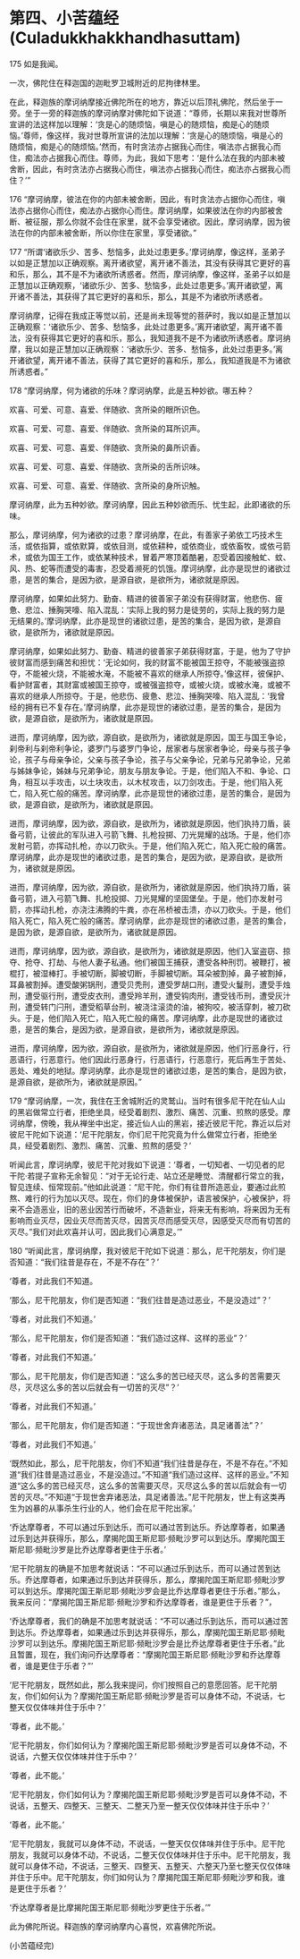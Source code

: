 # 第四、小苦蕴经(Culadukkhakkhandhasuttam)

175 如是我闻。

一次，佛陀住在释迦国的迦毗罗卫城附近的尼拘律林里。

在此，释迦族的摩诃纳摩接近佛陀所在的地方，靠近以后顶礼佛陀，然后坐于一旁。坐于一旁的释迦族的摩诃纳摩对佛陀如下说道：“尊师，长期以来我对世尊所宣讲的法这样加以理解：‘贪是心的随烦恼，嗔是心的随烦恼，痴是心的随烦恼。’尊师，像这样，我对世尊所宣讲的法加以理解：‘贪是心的随烦恼，嗔是心的随烦恼，痴是心的随烦恼。’然而，有时贪法亦占据我心而住，嗔法亦占据我心而住，痴法亦占据我心而住。尊师，为此，我如下思考：‘是什么法在我的内部未被舍断，因此，有时贪法亦占据我心而住，嗔法亦占据我心而住，痴法亦占据我心而住？’”

176 “摩诃纳摩，彼法在你的内部未被舍断，因此，有时贪法亦占据你心而住，嗔法亦占据你心而住，痴法亦占据你心而住。摩诃纳摩，如果彼法在你的内部被舍断、被征服，那么你就不会住在家里，就不会享受诸欲。因此，摩诃纳摩，因为彼法在你的内部未被舍断，所以你住在家里，享受诸欲。”

177 “所谓‘诸欲乐少、苦多、愁恼多，此处过患更多。’摩诃纳摩，像这样，圣弟子以如是正慧加以正确观察。离开诸欲望，离开诸不善法，其没有获得其它更好的喜和乐，那么，其不是不为诸欲所诱惑者。然而，摩诃纳摩，像这样，圣弟子以如是正慧加以正确观察，‘诸欲乐少、苦多、愁恼多，此处过患更多。’离开诸欲望，离开诸不善法，其获得了其它更好的喜和乐，那么，其是不为诸欲所诱惑者。

摩诃纳摩，记得在我成正等觉以前，还是尚未现等觉的菩萨时，我以如是正慧加以正确观察：‘诸欲乐少、苦多、愁恼多，此处过患更多。’离开诸欲望，离开诸不善法，没有获得其它更好的喜和乐，那么，我知道我不是不为诸欲所诱惑者。摩诃纳摩，我以如是正慧加以正确观察：‘诸欲乐少、苦多、愁恼多，此处过患更多。’离开诸欲望，离开诸不善法，获得了其它更好的喜和乐，那么，我知道我是不为诸欲所诱惑者。”

178 “摩诃纳摩，何为诸欲的乐味？摩诃纳摩，此是五种妙欲。哪五种？

欢喜、可爱、可意、喜爱、伴随欲、贪所染的眼所识色。

欢喜、可爱、可意、喜爱、伴随欲、贪所染的耳所识声。

欢喜、可爱、可意、喜爱、伴随欲、贪所染的鼻所识香。

欢喜、可爱、可意、喜爱、伴随欲、贪所染的舌所识味。

欢喜、可爱、可意、喜爱、伴随欲、贪所染的身所识触。

摩诃纳摩，此为五种妙欲。摩诃纳摩，因此五种妙欲而乐、忧生起，此即诸欲的乐味。

那么，摩诃纳摩，何为诸欲的过患？摩诃纳摩，在此，有善家子弟依工巧技术生活，或依指算，或依默算，或依目测，或依耕种，或依商业，或依畜牧，或依弓箭术，或依为国王工作，或依某种技术，冒着严寒顶着酷暑，忍受着因接触虻、蚊、风、热、蛇等而遭受的毒害，忍受着濒死的饥饿。摩诃纳摩，此亦是现世的诸欲过患，是苦的集合，是因为欲，是源自欲，是欲所为，诸欲就是原因。

摩诃纳摩，如果如此努力、勤奋、精进的彼善家子弟没有获得财富，他悲伤、疲惫、悲泣、捶胸哭嚎、陷入混乱：‘实际上我的努力是徒劳的，实际上我的努力是无结果的。’摩诃纳摩，此亦是现世的诸欲过患，是苦的集合，是因为欲，是源自欲，是欲所为，诸欲就是原因。

摩诃纳摩，如果如此努力、勤奋、精进的彼善家子弟获得财富，于是，他为了守护彼财富而感到痛苦和担忧：‘无论如何，我的财富不能被国王掠夺，不能被强盗掠夺，不能被火烧，不能被水淹，不能被不喜欢的继承人所掠夺。’像这样，彼保护、看护财富者，其财富或被国王掠夺，或被强盗掠夺，或被火烧，或被水淹，或被不喜欢的继承人所掠夺。于是，他悲伤、疲惫、悲泣、捶胸哭嚎、陷入混乱：‘我曾经的拥有已不复存在。’摩诃纳摩，此亦是现世的诸欲过患，是苦的集合，是因为欲，是源自欲，是欲所为，诸欲就是原因。

进而，摩诃纳摩，因为欲，源自欲，是欲所为，诸欲就是原因，国王与国王争论，刹帝利与刹帝利争论，婆罗门与婆罗门争论，居家者与居家者争论，母亲与孩子争论，孩子与母亲争论，父亲与孩子争论，孩子与父亲争论，兄弟与兄弟争论，兄弟与姊妹争论，姊妹与兄弟争论，朋友与朋友争论。于是，他们陷入不和、争论、口角，相互以手攻击，以土块攻击，以木杖攻击，以刀剑攻击。于是，他们陷入死亡，陷入死亡般的痛苦。摩诃纳摩，此亦是现世的诸欲过患，是苦的集合，是因为欲，是源自欲，是欲所为，诸欲就是原因。

进而，摩诃纳摩，因为欲，源自欲，是欲所为，诸欲就是原因，他们执持刀盾，装备弓箭，让彼此的军队进入弓箭飞舞、扎枪投掷、刀光晃耀的战场。于是，他们亦发射弓箭，亦挥动扎枪，亦以刀砍头。于是，他们陷入死亡，陷入死亡般的痛苦。摩诃纳摩，此亦是现世的诸欲过患，是苦的集合，是因为欲，是源自欲，是欲所为，诸欲就是原因。

进而，摩诃纳摩，因为欲，源自欲，是欲所为，诸欲就是原因，他们执持刀盾，装备弓箭，进入弓箭飞舞、扎枪投掷、刀光晃耀的坚固堡垒。于是，他们亦发射弓箭，亦挥动扎枪，亦浇注沸腾的牛粪，亦在吊桥被击溃，亦以刀砍头。于是，他们陷入死亡，陷入死亡般的痛苦。摩诃纳摩，此亦是现世的诸欲过患，是苦的集合，是因为欲，是源自欲，是欲所为，诸欲就是原因。

进而，摩诃纳摩，因为欲，源自欲，是欲所为，诸欲就是原因，他们入室盗窃、掠夺、抢夺、打劫、与他人妻子私通。他们被国王捕获，遭受各种刑罚。被鞭打，被棍打，被湿棒打。手被切断，脚被切断，手脚被切断。耳朵被割掉，鼻子被割掉，耳鼻被割掉。遭受酸粥锅刑，遭受贝秃刑，遭受罗胡口刑，遭受火鬘刑，遭受手烛刑，遭受驱行刑，遭受皮衣刑，遭受羚羊刑，遭受钩肉刑，遭受钱币刑，遭受灰汁刑，遭受转门闩刑，遭受稻草台刑，被浇注滚烫的油，被狗咬，被活穿刺，被刀砍头。于是，他们陷入死亡，陷入死亡般的痛苦。摩诃纳摩，此亦是现世的诸欲过患，是苦的集合，是因为欲，是源自欲，是欲所为，诸欲就是原因。

进而，摩诃纳摩，因为欲，源自欲，是欲所为，诸欲就是原因，他们行恶身行，行恶语行，行恶意行。他们因此行恶身行，行恶语行，行恶意行，死后再生于苦处、恶处、难处的地狱。摩诃纳摩，此亦是现世的诸欲过患，是苦的集合，是因为欲，是源自欲，是欲所为，诸欲就是原因。”

179 “摩诃纳摩，一次，我住在王舍城附近的灵鹫山。当时有很多尼干陀在仙人山的黑岩做常立行者，拒绝坐具，经受着剧烈、激烈、痛苦、沉重、煎熬的感受。摩诃纳摩，傍晚，我从禅坐中出定，接近仙人山的黑岩，接近彼尼干陀，靠近以后对彼尼干陀如下说道：‘尼干陀朋友，你们尼干陀究竟为什么做常立行者，拒绝坐具，经受着剧烈、激烈、痛苦、沉重、煎熬的感受？’

听闻此言，摩诃纳摩，彼尼干陀对我如下说道：‘尊者，一切知者、一切见者的尼干陀·若提子宣称无余智见：“对于无论行走、站立还是睡觉、清醒都行常立的我，智见连续、恒常现前。”他如此说道：“尼干陀，你们有往昔所造恶业，要通过此煎熬、难行的行为加以灭尽。现在，你们的身体被保护，语言被保护，心被保护，将来不会造恶业，旧的恶业因苦行而破坏，不造新业，将来无有影响，将来因为无有影响而业灭尽，因业灭尽而苦灭尽，因苦灭尽而感受灭尽，因感受灭尽而有切苦的灭尽。”我们对此欢喜并认可，因此我们心满意足。’”

180 “听闻此言，摩诃纳摩，我对彼尼干陀如下说道：那么，尼干陀朋友，你们是否知道：“我们往昔是存在，不是不存在”？’

‘尊者，对此我们不知道。

‘那么，尼干陀朋友，你们是否知道：“我们往昔是造过恶业，不是没造过”？’

‘尊者，对此我们不知道。’

‘那么，尼干陀朋友，你们是否知道：“我们造过这样、这样的恶业”？’

‘尊者，对此我们不知道。’

‘那么，尼干陀朋友，你们是否知道：“这么多的苦已经灭尽，这么多的苦需要灭尽，灭尽这么多的苦以后就会有一切苦的灭尽”？’

‘尊者，对此我们不知道。’

‘那么，尼干陀朋友，你们是否知道：“于现世舍弃诸恶法，具足诸善法”？’

‘尊者，对此我们不知道。’

‘既然如此，那么，尼干陀朋友，你们不知道“我们往昔是存在，不是不存在。”不知道“我们往昔是造过恶业，不是没造过。”不知道“我们造过这样、这样的恶业。”不知道“这么多的苦已经灭尽，这么多的苦需要灭尽，灭尽这么多的苦以后就会有一切苦的灭尽。”不知道“于现世舍弃诸恶法，具足诸善法。”尼干陀朋友，世上有这类再生为凶暴的从事杀生行业的人，他们会在尼干陀出家。’

‘乔达摩尊者，不可以通过乐到达乐，而可以通过苦到达乐。乔达摩尊者，如果通过乐到达并获得乐，那么，摩揭陀国王斯尼耶·频毗沙罗可以到达乐。摩揭陀国王斯尼耶·频毗沙罗是比乔达摩尊者更住于乐者。’

‘尼干陀朋友的确是不加思考就说话：“不可以通过乐到达乐，而可以通过苦到达乐。乔达摩尊者，如果通过乐到达并获得乐，那么，摩揭陀国王斯尼耶·频毗沙罗可以到达乐。摩揭陀国王斯尼耶·频毗沙罗会是比乔达摩尊者更住于乐者。”那么，我来反问：“摩揭陀国王斯尼耶·频毗沙罗和乔达摩尊者，谁是更住于乐者？”，

‘乔达摩尊者，我们的确是不加思考就说话：“不可以通过乐到达乐，而可以通过苦到达乐。乔达摩尊者，如果通过乐到达并获得乐，那么，摩揭陀国王斯尼耶·频毗沙罗可以到达乐。摩揭陀国王斯尼耶·频毗沙罗会是比乔达摩尊者更住于乐者。”此且暂置，现在，我们询问乔达摩尊者：“摩揭陀国王斯尼耶·频毗沙罗和乔达摩尊者，谁是更住于乐者？”’

‘尼干陀朋友，既然如此，那么我来提问，你们按照自己的意愿回答。尼干陀朋友，你们如何认为？摩揭陀国王斯尼耶·频毗沙罗是否可以身体不动，不说话，七整天仅仅体味并住于乐中？’

‘尊者，此不能。’

‘尼干陀朋友，你们如何认为？摩揭陀国王斯尼耶·频毗沙罗是否可以身体不动，不说话，六整天仅仅体味并住于乐中？’

‘尊者，此不能。’

‘尼干陀朋友，你们如何认为？摩揭陀国王斯尼耶·频毗沙罗是否可以身体不动，不说话，五整天、四整天、三整天、二整天乃至一整天仅仅体味并住于乐中？’

‘尊者，此不能。’

‘尼干陀朋友，我就可以身体不动，不说话，一整天仅仅体味并住于乐中。尼干陀朋友，我就可以身体不动，不说话，二整天仅仅体味并住于乐中。尼干陀朋友，我就可以身体不动，不说话，三整天、四整天、五整天、六整天乃至七整天仅仅体味并住于乐中。尼干陀朋友，你们如何认为？摩揭陀国王斯尼耶·频毗沙罗和我，谁是更住于乐者？’

‘乔达摩尊者是比摩揭陀国王斯尼耶·频毗沙罗更住于乐者。’”

此为佛陀所说。释迦族的摩诃纳摩内心喜悦，欢喜佛陀所说。

(小苦蕴经完)
